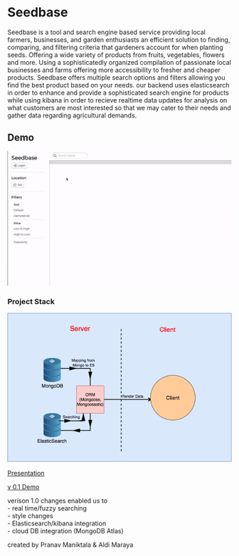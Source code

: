 # Seedbase

 Seedbase is a tool and search engine based service providing local farmers, businesses, and garden enthusiasts an efficient solution to finding, comparing, and filtering criteria that gardeners account for when planting seeds. Offering a wide variety of products from fruits, vegetables, flowers and more. Using a sophisticatedly organized compilation of passionate local businesses and farms offering more accessibility to fresher and cheaper products. Seedbase offers multiple search options and filters allowing you find the best product based on your needs. our backend uses elasticsearch in order to enhance and provide a sophisticated search engine for products while using kibana in order to recieve realtime data updates for analysis on what customers are most interested so that we may cater to their needs and gather data regarding agricultural demands.
 
 ## Demo
 
  ![](https://github.com/pranav-manik/SeedBase/blob/master/SeedbaseDemo.gif)
 
 ### Project Stack
 
 ![Stack](https://github.com/pranav-manik/SeedBase/blob/master/SeedBaseStack.png)

[Presentation](https://docs.google.com/presentation/d/1aRCkQFvUEjNcumnGQMkkkeR9mcPcIpOjqhZnoiGlI-U/edit?usp=sharing)

[v 0.1 Demo](https://seedbase-e7ee6.firebaseapp.com)

verison 1.0 changes enabled us to <br/>
    - real time/fuzzy searching <br/>
    - style changes <br/>
    - Elasticsearch/kibana integration <br/>
    - cloud DB integration (MongoDB Atlas) <br/>
    

created by Pranav Maniktala & Aldi Maraya